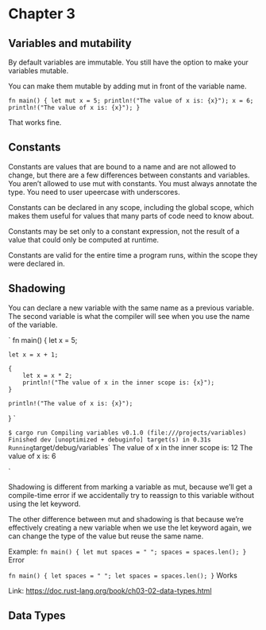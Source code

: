 # Chapter 3

## Variables and mutability

By default variables are immutable.
You still have the option to make your variables mutable.

You can make them mutable by adding mut in front of the variable name.

`fn main() { let mut x = 5; println!("The value of x is: {x}"); x = 6; println!("The value of x is: {x}"); }`

That works fine.

## Constants

Constants are values that are bound to a name and are not allowed to change, but there are a few differences between constants and variables.
You aren’t allowed to use mut with constants.
You must always annotate the type.
You need to user upeercase with underscores.

Constants can be declared in any scope, including the global scope, which makes them useful for values that many parts of code need to know about.

Constants may be set only to a constant expression, not the result of a value that could only be computed at runtime.

Constants are valid for the entire time a program runs, within the scope they were declared in.

## Shadowing

You can declare a new variable with the same name as a previous variable. The second variable is what the compiler will see when you use the name of the variable.

`
fn main() {
let x = 5;

    let x = x + 1;

    {
        let x = x * 2;
        println!("The value of x in the inner scope is: {x}");
    }

    println!("The value of x is: {x}");

}
`

`$ cargo run Compiling variables v0.1.0 (file:///projects/variables) Finished dev [unoptimized + debuginfo] target(s) in 0.31s Running`target/debug/variables`
The value of x in the inner scope is: 12
The value of x is: 6

`

Shadowing is different from marking a variable as mut, because we’ll get a compile-time error if we accidentally try to reassign to this variable without using the let keyword.

The other difference between mut and shadowing is that because we’re effectively creating a new variable when we use the let keyword again, we can change the type of the value but reuse the same name.

Example:
`fn main() { let mut spaces = " "; spaces = spaces.len(); }`
Error

`fn main() { let spaces = " "; let spaces = spaces.len(); }`
Works

Link: https://doc.rust-lang.org/book/ch03-02-data-types.html

## Data Types
